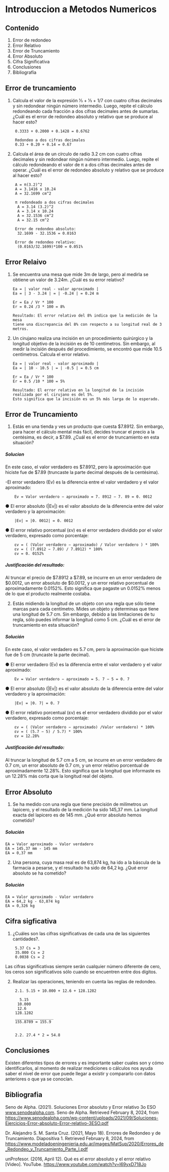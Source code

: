 # Introduccion a Metodos Numericos

## Contenido

1. Error de redondeo
2. Error Relativo
3. Error de Truncamiento
4. Error Absoluto
5. Cifra Significativa
6. Conclusiones
7. Bibliografía

## Error de truncamiento 

1. Calcula el valor de la expresión 1⁄3 + 1⁄5 + 1/7 con cuatro cifras decimales y sin redondear ningún número intermedio. Luego, repite el cálculo redondeando cada fracción a dos cifras decimales antes de sumarlas. ¿Cuál es el error de redondeo absoluto y relativo que se produce al hacer esto?

        0.3333 + 0.2000 + 0.1428 = 0.6762

        Redondeo a dos cifras decimales
        0.33 + 0.20 + 0.14 = 0.67

2. Calcula el área de un círculo de radio 3.2 cm con cuatro cifras decimales y sin redondear ningún número intermedio. Luego, repite el cálculo redondeando el valor de π a dos cifras decimales antes de operar. ¿Cuál es el error de redondeo absoluto y relativo que se produce al hacer esto?

        A = π(3.2)^2
        A = 3.1416 x 10.24
        A = 32.1699 cm^2

        π redondeado a dos cifras decimales
         A = 3.14 (3.2)^2
         A = 3.14 x 10.24
         A = 32.1536 cm^2
         A = 32.15 cm^2

        Error de redondeo absoluto:
         32.1699 - 32.1536 = 0.0163
   
        Error de redondeo relativo:
         (0.0163/32.1699)*100 = 0.051%

## Error Relaivo

1. Se encuentra una mesa que mide 3m de largo, pero al medirla se obtiene un valor de 3.24m. ¿Cuál es su error relativo?

       Ea = | valor real - valor aproximado |
       Ea = | 3 - 3.24 | = | -0.24 | = 0.24 m
   
       Er = Ea / Vr * 100
       Er = 0.24 /3 * 100 = 8%

       Resultado: El error relativo del 8% indica que la medición de la mesa
       tiene una discrepancia del 8% con respecto a su longitud real de 3 metros.

2. Un cirujano realiza una incisión en un procedimiento quirúrgico y la longitud objetivo de la incisión es de 10 centímetros. Sin embargo, al medir la incisión después del procedimiento, se encontró que mide 10.5 centímetros. Calcula el error relativo.

       Ea = | valor real - valor aproximado |
       Ea = | 10 - 10.5 | = | -0.5 | = 0.5 cm
   
       Er = Ea / Vr * 100
       Er = 0.5 /10 * 100 = 5%
   
       Resultado: El error relativo en la longitud de la incisión realizada por el cirujano es del 5%.
       Esto significa que la incisión es un 5% más larga de lo esperado.

## Error de Truncamiento
1. Estás en una tienda y ves un producto que cuesta $7.8912. Sin embargo, para hacer el cálculo mental más fácil, decides truncar el precio a la centésima, es decir, a $7.89. ¿Cuál es el error de truncamiento en esta situación?

##### *_Solucion_*

En este caso, el valor verdadero es $7.8912, pero la aproximación que hiciste fue de $7.89 (truncaste la parte decimal después de la centésima).

-El error verdadero (Ev) es la diferencia entre el valor verdadero y el valor aproximado:

        Ev = Valor verdadero − aproximado = 7. 8912 − 7. 89 = 0. 0012
● El error absoluto (|Ev|) es el valor absoluto de la diferencia entre del valor verdadero y la aproximación:
        
        |Ev| = |0. 0012| = 0. 0012
● El error relativo porcentual (εv) es el error verdadero dividido por el valor verdadero, expresado como porcentaje:

        εv = ( (Valor verdadero − aproximado) / Valor verdadero ) * 100% 
        εv = ( (7.8912 − 7.89) / 7.8912) * 100%
        εv = 0. 0152%

##### *_Justificación del resultado:_* 
Al truncar el precio de $7.8912 a $7.89, se incurre en un error verdadero de $0.0012, un error absoluto de $0.0012, y un error relativo porcentual de aproximadamente 0.0152%. Esto significa que pagaste un 0.0152% menos de lo que el producto realmente costaba.

2. Estás midiendo la longitud de un objeto con una regla que sólo tiene marcas para cada centímetro. Mides un objeto y determinas que tiene una longitud de 5.7 cm. Sin embargo, debido a las limitaciones de tu regla, sólo puedes informar la longitud como 5 cm. ¿Cuál es el error de truncamiento en esta situación?
   
##### *_Solución_* 
En este caso, el valor verdadero es 5.7 cm, pero la aproximación que hiciste fue de 5 cm (truncaste la parte decimal).

● El error verdadero (Ev) es la diferencia entre el valor verdadero y el valor aproximado:

        Ev = Valor verdadero − aproximado = 5. 7 − 5 = 0. 7
● El error absoluto (|Ev|) es el valor absoluto de la diferencia entre del valor verdadero y la aproximación:

        |Ev| = |0. 7| = 0. 7
● El error relativo porcentual (εv) es el error verdadero dividido por el valor verdadero, expresado como porcentaje:

        εv = ( (Valor verdadero − aproximado) /Valor verdadero) * 100%
        εv = ( (5.7 − 5) / 5.7) * 100%
        εv = 12.28%
        
##### *_Justificación del resultado:_*
Al truncar la longitud de 5.7 cm a 5 cm, se incurre en un error verdadero de 0.7 cm, un error absoluto de 0.7 cm, y un error relativo porcentual de aproximadamente 12.28%. Esto significa que la longitud que informaste es un 12.28% más corta que la longitud real del objeto.

## Error Absoluto
1. Se ha medido con una regla que tiene precisión de milímetros un lapicero, y el resultado de la medición ha sido 145,37 mm. La longitud exacta del lapicero es de 145 mm. ¿Qué error absoluto hemos cometido?

##### *_Solución_* 
    EA = Valor aproximado - Valor verdadero
    EA = 145,37 mm - 145 mm
    EA = 0,37 mm

2. Una persona, cuya masa real es de 63,874 kg, ha ido a la báscula de la farmacia a pesarse, y el resultado ha sido de 64,2 kg. ¿Qué error absoluto se ha cometido?

##### *_Solución_* 
    EA = Valor aproximado - Valor verdadero
    EA = 64,2 kg - 63,874 kg
    EA = 0,326 kg

## Cifra sigficativa
1. ¿Cuáles son las cifras significativas de cada una de las siguientes cantidades?.

        5.37 Cs = 3
        35.000 Cs = 2
        0.0038 Cs = 2

Las cifras significativas siempre serán cualquier número diferente de cero, los ceros son significativos sólo cuando se encuentren entre dos dígitos.

2. Realizar las operaciones, teniendo en cuenta las reglas de redondeo.

        2.1. 5.15 + 10.000 + 12.6 + 128.1282

          5.15
         10.000
         12.6
        128.1282
        _________________
        155.8789 = 155.9


        2.2. 27.4 * 2 = 54.8


## Conclusiones
Existen diferentes tipos de errores y es importante saber cuales son y cómo identificarlos, al momento de realizar mediciones o cálculos nos ayuda saber el nivel de error que puede llegar a existir y compararlo con datos anteriores o que ya se conocían.

## Bibliografia
Seno de Alpha. (2021). Soluciones Error absoluto y Error relativo 3o ESO www.senodealpha.com. Seno de Alpha. Retrieved February 8, 2024, from
https://www.senodealpha.com/wp-content/uploads/2021/09/Soluciones-Ejercicios-Error-absoluto-Error-relativo-3ESO.pdf

Dr. Alejandro S. M. Santa Cruz. (2021, Mayo 18). Errores de Redondeo y de Truncamiento. Diapositiva 1. Retrieved February 8, 2024, from
https://www.modeladoeningenieria.edu.ar/images/MatSup/2020/Errores_de_Redondeo_y_Truncamiento_Parte_I.pdf

unProfesor. (2016, April 12). Qué es el error absoluto y el error relativo [Video]. YouTube.
https://www.youtube.com/watch?v=l69yxD718Jo
